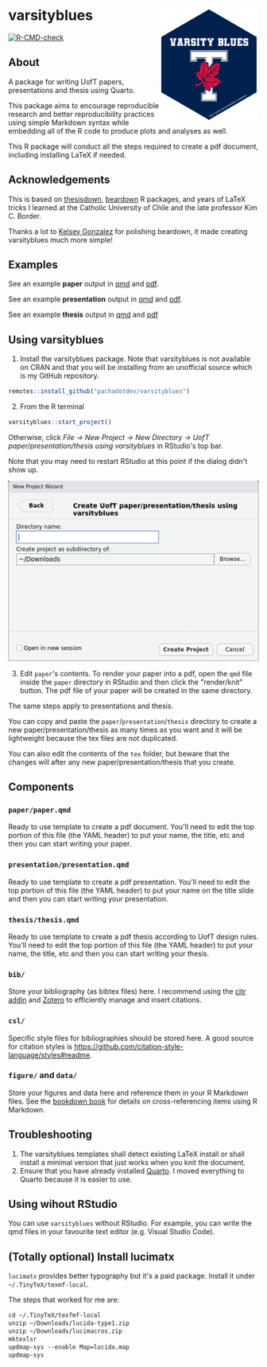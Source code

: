 # varsityblues <img src="https://github.com/pachadotdev/varsityblues/blob/main/images/varsityblues_hex.png" align="right" width=200 />

<!-- badges: start -->
[![R-CMD-check](https://github.com/pachadotdev/varsityblues/workflows/R-CMD-check/badge.svg)](https://github.com/pachadotdev/varsityblues/actions)
<!-- badges: end -->
  
## About

A package for writing UofT papers, presentations and thesis using Quarto.

This package aims to encourage reproducible research and better reproducibility
practices using simple Markdown syntax while embedding all of the R code to
produce plots and analyses as well.

This R package will conduct all the steps required to create a pdf document,
including installing LaTeX if needed.

## Acknowledgements

This is based on [thesisdown](https://github.com/ismayc/thesisdown), 
[beardown](https://github.com/kelseygonzalez/beardown) R packages, and
years of LaTeX tricks I learned at the Catholic University of Chile and the late
professor Kim C. Border.

Thanks a lot to [Kelsey Gonzalez](https://github.com/kelseygonzalez) for
polishing beardown, it made creating varsityblues much more simple!

## Examples

See an example **paper** output in 
[qmd](https://github.com/pachadotdev/varsityblues/blob/main/inst/extdata/paper/paper.qmd) and [pdf](https://github.com/pachadotdev/varsityblues/blob/main/inst/extdata/paper/paper.pdf).

See an example **presentation** output in 
[qmd](https://github.com/pachadotdev/varsityblues/blob/main/inst/extdata/presentation/presentation.qmd) and [pdf](https://github.com/pachadotdev/varsityblues/blob/main/inst/extdata/presentation/presentation.pdf).

See an example **thesis** output in
[qmd](https://github.com/pachadotdev/varsityblues/blob/main/inst/extdata/thesis/thesis.qmd) and [pdf](https://github.com/pachadotdev/varsityblues/blob/main/inst/extdata/thesis/thesis.pdf)

## Using varsityblues

1) Install the varsityblues package. Note that varsityblues is not available on CRAN and that you will be installing from an unofficial source which is my GitHub repository.

```r
remotes::install_github("pachadotdev/varsityblues")
```

2) From the R terminal

```r
varsityblues::start_project()
```

Otherwise, click *File -> New Project -> New Directory -> UofT paper/presentation/thesis using varsityblues* in RStudio's top bar.

Note that you may need to restart RStudio at this point if the dialog didn't show up.

![Create new project](images/varsityblues_project.png)

3) Edit `paper`'s contents. To render your paper into a pdf, open the `qmd` file inside the `paper` directory in RStudio and then click the "render/knit" button. The pdf file of your paper will be created in the same directory.

The same steps apply to presentations and thesis.

You can copy and paste the `paper`/`presentation`/`thesis` directory to create a new paper/presentation/thesis as many times as you want and it will be lightweight because the tex files are not duplicated.

You can also edit the contents of the `tex` folder, but beware that the changes will after any new paper/presentation/thesis that you create.

## Components

### `paper/paper.qmd`

Ready to use template to create a pdf document. You'll need to edit the top portion of this file (the YAML header) to put your name, the title, etc and then you can start writing your paper.

### `presentation/presentation.qmd`

Ready to use template to create a pdf presentation. You'll need to edit the top portion of this file (the YAML header) to put your name on the title slide and then you can start writing your presentation.

### `thesis/thesis.qmd`

Ready to use template to create a pdf thesis according to UofT design rules. You'll need to edit the top portion of this file (the YAML header) to put your name, the title, etc and then you can start writing your thesis.

### `bib/`

Store your bibliography (as bibtex files) here. I recommend using the [citr addin](https://github.com/crsh/citr) and [Zotero](https://www.zotero.org/) to efficiently manage and insert citations.

### `csl/`

Specific style files for bibliographies should be stored here. A good source for
citation styles is https://github.com/citation-style-language/styles#readme.

### `figure/` and `data/`

Store your figures and data here and reference them in your R Markdown files. See the [bookdown book](https://bookdown.org/yihui/bookdown/) for details on cross-referencing items using R Markdown.

## Troubleshooting

1) The varsityblues templates shall detect existing LaTeX install or shall install a minimal version that just works when you knit the document.
2) Ensure that you have already installed [Quarto](https://quarto.org). I moved everything to Quarto because it is easier to use.

## Using wihout RStudio

You can use `varsityblues` without RStudio. For example, you can write the qmd files in your favourite text editor (e.g. Visual Studio Code).

## (Totally optional) Install lucimatx

`lucimatx` provides better typography but it's a paid package. Install it 
under `~/.TinyTeX/texmf-local`.

The steps that worked for me are:
```
cd ~/.TinyTeX/texfmf-local
unzip ~/Downloads/lucida-type1.zip
unzip ~/Downloads/lucimacros.zip
mktexlsr
updmap-sys --enable Map=lucida.map
updmap-sys
```

